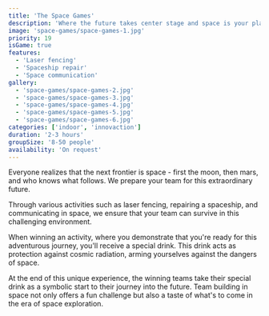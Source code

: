 ```yaml
---
title: 'The Space Games'
description: 'Where the future takes center stage and space is your playground.'
image: 'space-games/space-games-1.jpg'
priority: 19
isGame: true
features:
  - 'Laser fencing'
  - 'Spaceship repair'
  - 'Space communication'
gallery:
  - 'space-games/space-games-2.jpg'
  - 'space-games/space-games-3.jpg'
  - 'space-games/space-games-4.jpg'
  - 'space-games/space-games-5.jpg'
  - 'space-games/space-games-6.jpg'
categories: ['indoor', 'innovaction']
duration: '2-3 hours'
groupSize: '8-50 people'
availability: 'On request'
---
```


Everyone realizes that the next frontier is space - first the moon, then mars, and who knows what follows. We prepare your team for this extraordinary future.

Through various activities such as laser fencing, repairing a spaceship, and communicating in space, we ensure that your team can survive in this challenging environment.

When winning an activity, where you demonstrate that you're ready for this adventurous journey, you'll receive a special drink. This drink acts as protection against cosmic radiation, arming yourselves against the dangers of space.

At the end of this unique experience, the winning teams take their special drink as a symbolic start to their journey into the future. Team building in space not only offers a fun challenge but also a taste of what's to come in the era of space exploration.
